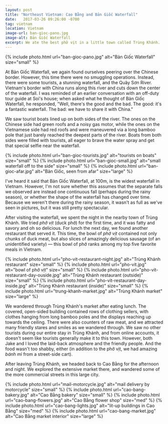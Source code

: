 ```yaml
---
layout: post
title: "Northeast Vietnam: Cao Bằng and Bản Giốc Waterfall"
date:   2017-03-26 09:26:00 -0700
tag: vietnam
location: Vietnam
image-url: ban-gioc-pano.jpg
image-alt: Bản Giốc Waterfall
excerpt: We ate the best phở vịt in a little town called Trùng Khánh.
---
```

<div class='img-gallery'>
{% include photo.html url="ban-gioc-pano.jpg" alt="Bản Giốc Waterfall" size="small" %}
</div>

At Bản Giốc Waterfall, we again found ourselves peering over the Chinese border. However, this time there were no smuggling operations. Instead, there were some tourists, a stunning waterfall, and the Quây Sơn River. Vietnam's border with China runs along this river and cuts down the center of the waterfall. I was reminded of an earlier conversation with an off-duty tour guide at Soi's house; when asked what he thought of Bản Giốc Waterfall, he responded, "Well, there's the good and the bad. The good: it's a fantastic waterfall. The bad: we have to share it with China."

We saw tourist boats lined up on both sides of the river. The ones on the Chinese side had green roofs and a noisy gas motor, while the ones on the Vietnamese side had red roofs and were maneuvered via a long bamboo pole that just barely reached the deepest parts of the river. Boats from both sides were filled with tourists, all eager to brave the water spray and get that special selfie near the waterfall.

<div class='img-gallery'>
{% include photo.html url="ban-gioc-tourists.jpg" alt="tourists on boats" size="small" %}
{% include photo.html url="ban-gioc-small.jpg" alt="small waterfall off to the side" size="small" %}
{% include photo.html url="ban-gioc-afar.jpg" alt="Bản Giốc, seen from afar" size="large" %}
</div>

I've heard it said that Bản Giốc Waterfall, at 100m, is the widest waterfall in Vietnam. However, I'm not sure whether this assumes that the separate falls we observed are instead one continuous fall (perhaps during the rainy season), or whether the shape of the waterfall has changed over time. Because we weren't there during the rainy season, it wasn't as full as we've seen in pictures, but it was still pretty spectacular.

After visiting the waterfall, we spent the night in the nearby town of Trùng Khánh. We tried _phở vịt_ (duck phở) for the first time, and it was fatty and savory and oh so delicious. For lunch the next day, we found another restaurant that served it. This time, the bowl of _phở vịt_ contained not only chunks of duck meat, but also slices of amazingly delicious sausage (of an unidentified variety) — this bowl of phở ranks among my top five favorite meals in Vietnam.

<div class='img-gallery'>
{% include photo.html url="pho-vit-restaurant-night.jpg" alt="Trùng Khánh restaurant" size="small" %}
{% include photo.html url="pho-vit.jpg" alt="bowl of phở vịt" size="small" %}
{% include photo.html url="pho-vit-restaurant-day-ouside.jpg" alt="Trùng Khánh restaurant (outside)" size="small" %}
{% include photo.html url="pho-vit-restaurant-day-inside.jpg" alt="Trùng Khánh restaurant (inside)" size="small" %}
{% include photo.html url="trung-khanh-market.jpg" alt="Trùng Khánh market" size="large" %}
</div>

We wandered through Trùng Khánh's market after eating lunch. The covered, open-sided building contained rows of clothing sellers, with clothes hanging from long bamboo poles and the displays reaching up towards the ceiling. There were also counters of raw meat, and we attracted many friendly stares and smiles as we wandered through. We saw no other tourists during our entire stay in Trùng Khánh, and from online accounts, it doesn't seem like tourists generally make it to this town. However, both Jake and I loved the laid-back atmosphere and the friendly people. And the food wasn't too shabby, either (in addition to the phở vịt, we had amazing _bánh mì_ from a street-side cart).

After leaving Trùng Khánh, we headed back to Cao Bằng for the afternoon and night. We explored the extensive market there, and wandered some of the more commercial streets in this large city.

<div class='img-gallery'>
{% include photo.html url="mail-motorcycle.jpg" alt="mail delivery by motorcycle" size="small" %}
{% include photo.html url="cao-bang-bakery.jpg" alt="Cao Bằng bakery" size="small" %}
{% include photo.html url="cao-bang-flowers.jpg" alt="Cao Bằng flower shop" size="med" %}
{% include photo.html url="cao-bang-lights.jpg" alt="lit-up buildings in Cao Bằng" size="med" %}
{% include photo.html url="cao-bang-market.jpg" alt="Cao Bằng market interior" size="large" %}
</div>
